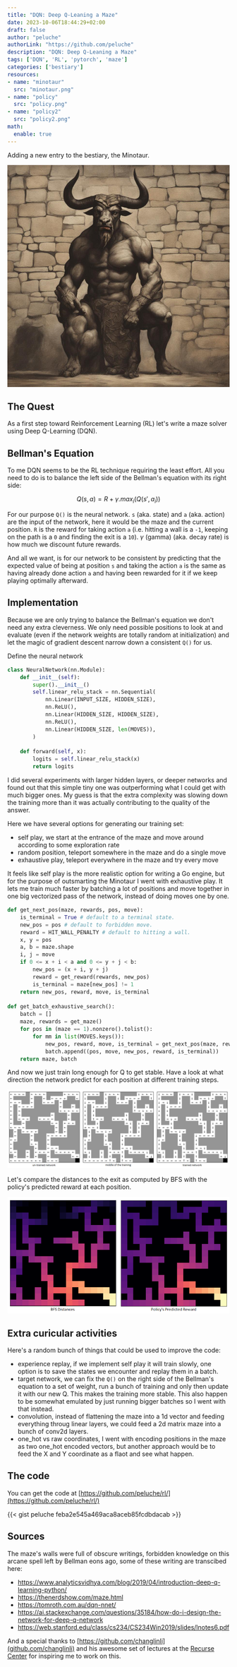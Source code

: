 ```yaml
---
title: "DQN: Deep Q-Leaning a Maze"
date: 2023-10-06T18:44:29+02:00
draft: false
author: "peluche"
authorLink: "https://github.com/peluche"
description: "DQN: Deep Q-Leaning a Maze"
tags: ['DQN', 'RL', 'pytorch', 'maze']
categories: ['bestiary']
resources:
- name: "minotaur"
  src: "minotaur.png"
- name: "policy"
  src: "policy.png"
- name: "policy2"
  src: "policy2.png"
math:
  enable: true
---
```


Adding a new entry to the bestiary, the Minotaur.

![minotaur](minotaur.png 'Minotaur by stable diffusion')

## The Quest
As a first step toward Reinforcement Learning (RL) let's write a maze solver using Deep Q-Learning (DQN).

## Bellman's Equation
To me DQN seems to be the RL technique requiring the least effort. All you need to do is to balance the left side of the Bellman's equation with its right side:

$$Q(s, a) = R + \gamma . max_i(Q(s', a_i))$$

For our purpose `Q()` is the neural network. `s` (aka. state) and `a` (aka. action) are the input of the network, here it would be the maze and the current position. `R` is the reward for taking action `a` (i.e. hitting a wall is a `-1`, keeping on the path is a `0` and finding the exit is a `10`). $\gamma$ (gamma) (aka. decay rate) is how much we discount future rewards.

And all we want, is for our network to be consistent by predicting that the expected value of being at position `s` and taking the action `a` is the same as having already done action `a` and having been rewarded for it if we keep playing optimally afterward.

## Implementation
Because we are only trying to balance the Bellman's equation we don't need any extra cleverness. We only need possible positions to look at and evaluate (even if the network weights are totally random at initialization) and let the magic of gradient descent narrow down a consistent `Q()` for us.

Define the neural network

```python
class NeuralNetwork(nn.Module):
    def __init__(self):
        super().__init__()
        self.linear_relu_stack = nn.Sequential(
            nn.Linear(INPUT_SIZE, HIDDEN_SIZE),
            nn.ReLU(),
            nn.Linear(HIDDEN_SIZE, HIDDEN_SIZE),
            nn.ReLU(),
            nn.Linear(HIDDEN_SIZE, len(MOVES)),
        )

    def forward(self, x):
        logits = self.linear_relu_stack(x)        
        return logits
```

I did several experiments with larger hidden layers, or deeper networks and found out that this simple tiny one was outperforming what I could get with much bigger ones. My guess is that the extra complexity was slowing down the training more than it was actually contributing to the quality of the answer.

Here we have several options for generating our training set:
- self play, we start at the entrance of the maze and move around according to some exploration rate
- random position, teleport somewhere in the maze and do a single move
- exhaustive play, teleport everywhere in the maze and try every move

It feels like self play is the more realistic option for writing a Go engine, but for the purpose of outsmarting the Minotaur I went with exhaustive play. It lets me train much faster by batching a lot of positions and move together in one big vectorized pass of the network, instead of doing moves one by one.

```python
def get_next_pos(maze, rewards, pos, move):
    is_terminal = True # default to a terminal state.
    new_pos = pos # default to forbidden move.
    reward = HIT_WALL_PENALTY # default to hitting a wall.
    x, y = pos
    a, b = maze.shape
    i, j = move
    if 0 <= x + i < a and 0 <= y + j < b:
        new_pos = (x + i, y + j)
        reward = get_reward(rewards, new_pos)
        is_terminal = maze[new_pos] != 1
    return new_pos, reward, move, is_terminal

def get_batch_exhaustive_search():
    batch = []
    maze, rewards = get_maze()
    for pos in (maze == 1).nonzero().tolist():
        for mm in list(MOVES.keys()):
            new_pos, reward, move, is_terminal = get_next_pos(maze, rewards, pos, mm)
            batch.append((pos, move, new_pos, reward, is_terminal))
    return maze, batch
```

And now we just train long enough for Q to get stable. Have a look at what direction the network predict for each position at different training steps.

![policy](policy.png 'Predictions for the exit')

Let's compare the distances to the exit as computed by BFS with the policy's predicted reward at each position.

![policy2](policy2.png 'BFS Distance vs Predicted Reward')

## Extra curicular activities
Here's a random bunch of things that could be used to improve the code:
- experience replay, if we implement self play it will train slowly, one option is to save the states we encounter and replay them in a batch.
- target network, we can fix the `Q()` on the right side of the Bellman's equation to a set of weight, run a bunch of training and only then update it with our new Q. This makes the training more stable. This also happen to be somewhat emulated by just running bigger batches so I went with that instead.
- convolution, instead of flattening the maze into a 1d vector and feeding everything throug linear layers, we could feed a 2d matrix maze into a bunch of conv2d layers.
- one_hot vs raw coordinates, I went with encoding positions in the maze as two one_hot encoded vectors, but another approach would be to feed the X and Y coordinate as a flaot and see what happen.

## The code
You can get the code at [https://github.com/peluche/rl/](https://github.com/peluche/rl/)

{{< gist peluche feba2e545a469aca8aceb85fcdbdacab >}}

## Sources
The maze's walls were full of obscure writings, forbidden knowledge on this arcane spell left by Bellman eons ago, some of these writing are transcibed here:
- https://www.analyticsvidhya.com/blog/2019/04/introduction-deep-q-learning-python/
- https://thenerdshow.com/maze.html
- https://tomroth.com.au/dqn-nnet/
- https://ai.stackexchange.com/questions/35184/how-do-i-design-the-network-for-deep-q-network
- https://web.stanford.edu/class/cs234/CS234Win2019/slides/lnotes6.pdf

And a special thanks to [https://github.com/changlinli](github.com/changlinli) and his awesome set of lectures at the [Recurse Center](https://www.recurse.com/scout/click?t=dcdcd5fced9bfab4a02b4dd6bb05199e) for inspiring me to work on this.
